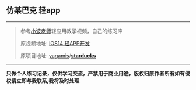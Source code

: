 ## 仿某巴克 轻app

---

> 参考[小波老师]("https://www.youtube.com/channel/UCYeN6lt7_RCTxKdTcFv_tSQ")轻应用教学视频，自己的练习库
>
> 原视频地址: [IOS14 轻APP开发]("https://www.youtube.com/watch?v=57xzl7AQcAk&t=9s") 
>
> 原项目地址: [yagamis](https://github.com/yagamis)/**[starducks](https://github.com/yagamis/starducks)**

---

**只做个人练习记录，仅供学习交流，严禁用于商业用途，版权归原作者所有如有侵权请立即与我联系,我将及时处理**